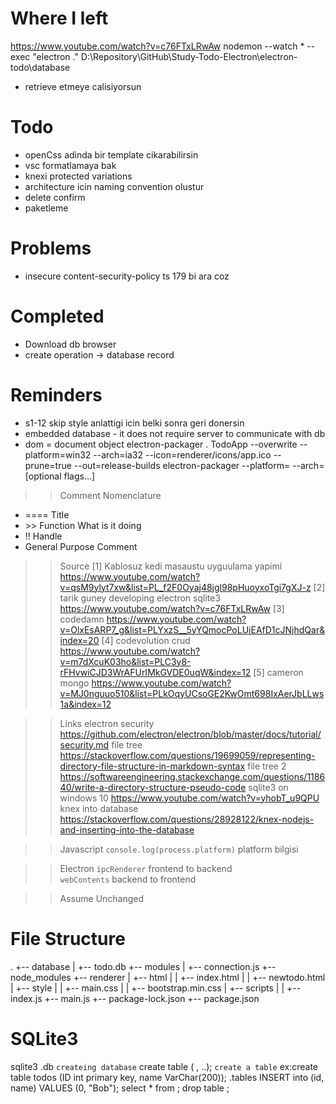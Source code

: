 
# Where I left
https://www.youtube.com/watch?v=c76FTxLRwAw
nodemon --watch * --exec "electron ."
D:\Repository\GitHub\Study-Todo-Electron\electron-todo\database
- retrieve etmeye calisiyorsun

# Todo
- openCss adinda bir template cikarabilirsin 
- vsc formatlamaya bak
- knexi protected variations
- architecture icin naming convention olustur
- delete confirm
- paketleme

# Problems
- insecure content-security-policy ts 179 bi ara coz

# Completed
- Download db browser
- create operation -> database record

# Reminders
- s1-12 skip style anlattigi icin belki sonra geri donersin
- embedded database - it does not require server to communicate with db
- dom = document object
electron-packager . TodoApp --overwrite --platform=win32 --arch=ia32 --icon=renderer/icons/app.ico --prune=true --out=release-builds
electron-packager <sourcedir> <appname> --platform=<platform> --arch=<arch> [optional flags...]

>> Comment Nomenclature
- <prefix> ==== Title
- <prefix> >> Function What is it doing
- <prefix> !! Handle
- <prefix> General Purpose Comment

>> Source
[1] Kablosuz kedi masaustu uyguulama yapimi
https://www.youtube.com/watch?v=qsM9ylyt7xw&list=PL_f2F0Oyaj48jgl98pHuoyxoTgi7gXJ-z
[2] tarik guney developing electron sqlite3
https://www.youtube.com/watch?v=c76FTxLRwAw
[3] codedamn
https://www.youtube.com/watch?v=OlxEsARP7_g&list=PLYxzS__5yYQmocPoLUiEAfD1cJNjhdQar&index=20
[4] codevolution crud
https://www.youtube.com/watch?v=m7dXcuK03ho&list=PLC3y8-rFHvwiCJD3WrAFUrIMkGVDE0uqW&index=12
[5] cameron mongo
https://www.youtube.com/watch?v=MJ0nguuo510&list=PLkOqyUCsoGE2KwOmt698IxAerJbLLws1a&index=12

>> Links
electron security
https://github.com/electron/electron/blob/master/docs/tutorial/security.md
file tree
https://stackoverflow.com/questions/19699059/representing-directory-file-structure-in-markdown-syntax
file tree 2
https://softwareengineering.stackexchange.com/questions/118640/write-a-directory-structure-pseudo-code
sqlite3 on windows 10
https://www.youtube.com/watch?v=yhobT_u9QPU
knex into database
https://stackoverflow.com/questions/28928122/knex-nodejs-and-inserting-into-the-database

>> Javascript
`console.log(process.platform)` platform bilgisi

>> Electron
`ipcRenderer` frontend to backend  
`webContents` backend to frontend   

>> Assume Unchanged

# File Structure
.
+-- database
|   +-- todo.db
+-- modules
|   +-- connection.js
+-- node_modules
+-- renderer
|   +-- html
|   |   +-- index.html
|   |   +-- newtodo.html
|   +-- style
|   |   +-- main.css
|   |   +-- bootstrap.min.css
|   +-- scripts
|   |   +-- index.js
+-- main.js
+-- package-lock.json
+-- package.json

# SQLite3

sqlite3 <database>.db `createing database`
create table <tableName> (<colName> <dataType> <param>, ..); `create a table` ex:create table todos (ID int primary key, name VarChar(200));
.tables
INSERT into <tableName> (id, name) VALUES (0, "Bob");
select * from <tableName>;
drop table <tableName>;